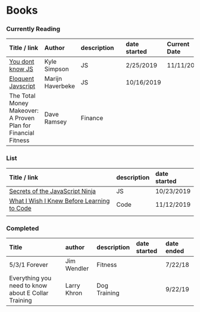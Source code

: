 # Books

### Currently Reading

| Title / link | Author | description |  | date started | Current Date |
| :--- | :--- | :--- | :--- | :--- | :--- |
| [You dont know JS](https://github.com/getify/You-Dont-Know-JS/blob/2nd-ed/objects-classes/ch3.md#configurable) | Kyle Simpson | JS |  | 2/25/2019 | 11/11/2019 |
| [Eloquent Javscript](http://eloquentjavascript.net/00_intro.html) | Marijn Haverbeke | JS |  | 10/16/2019 |  |
| The Total Money Makeover: A Proven Plan for Financial Fitness | Dave Ramsey | Finance |  |  |  |

### List

| Title / link | description | date started |
| :--- | :--- | :--- |
| [Secrets of the JavaScript Ninja](https://www.manning.com/books/secrets-of-the-javascript-ninja) | JS | 10/23/2019 |
| [What I Wish I Knew Before Learning to Code](https://attachments.convertkitcdnn.com/153160/351e01a1-4704-4443-9a7d-a94ff2922a21/What%20I%20Wish%20I%20Knew%20Before%20Learning%20to%20Code%20-%20Ali%20Spittel.pdf) | Code | 11/12/2019 |
|  |  |  |

### Completed

| Title | author | description | date started | date ended |
| :--- | :--- | :--- | :--- | :--- |
| 5/3/1 Forever | Jim Wendler | Fitness |  | 7/22/18 |
| Everything you need to know about E Collar Training  | Larry Khron | Dog Training |  | 9/22/19 |

